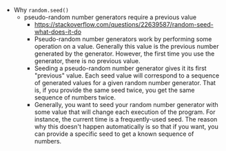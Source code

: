 - Why `random.seed()`
	- pseudo-random number generators require a previous value
		- https://stackoverflow.com/questions/22639587/random-seed-what-does-it-do
		- Pseudo-random number generators work by performing some operation on a
		   value. Generally this value is the previous number generated by the 
		  generator. However, the first time you use the generator, there is no 
		  previous value.
		- Seeding a pseudo-random number generator gives it its first 
		  "previous" value. Each seed value will correspond to a sequence of 
		  generated values for a given random number generator. That is, if you 
		  provide the same seed twice, you get the same sequence of numbers twice.
		- Generally, you want to seed your random number generator with some 
		  value that will change each execution of the program. For instance, the 
		  current time is a frequently-used seed. The reason why this doesn't 
		  happen automatically is so that if you want, you can provide a specific 
		  seed to get a known sequence of numbers.